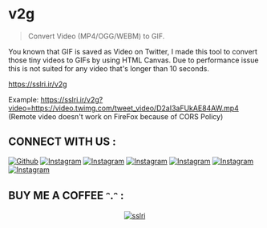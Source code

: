 # v2g

> Convert Video (MP4/OGG/WEBM) to GIF.

You known that GIF is saved as Video on Twitter, I made this tool to convert those tiny videos to GIFs by using HTML Canvas. Due to performance issue this is not suited for any video that's longer than 10 seconds.

https://sslri.ir/v2g

Example: https://sslri.ir/v2g?video=https://video.twimg.com/tweet_video/D2aI3aFUkAE84AW.mp4 (Remote video doesn't work on FireFox because of CORS Policy)

## CONNECT WITH US :

<a href="https://github.com/sslri"><img title="Github" src="https://img.shields.io/badge/sslri-brightgreen?style=for-the-badge&logo=github"></a>
[![Instagram](https://img.shields.io/badge/INSTAGRAM-FOLLOW-red?style=for-the-badge&logo=instagram)](https://instagram.com/sslri)
[![Instagram](https://img.shields.io/badge/WEBSITE-VISIT-yellow?style=for-the-badge&logo=blogger)](https://sslri.ir)
[![Instagram](https://img.shields.io/badge/LINKEDIN-CONNECT-red?style=for-the-badge&logo=linkedin)](https://linkedin/sslri)
[![Instagram](https://img.shields.io/badge/FACEBOOK-LIKE-red?style=for-the-badge&logo=facebook)](https://facebook.com/saeeddsalari)
[![Instagram](https://img.shields.io/badge/TELEGRAM-CHANNEL-red?style=for-the-badge&logo=telegram)](https://t.me/sslri)
[![Instagram](https://img.shields.io/badge/WHATSAPP-JOINGROUP-red?style=for-the-badge&logo=whatsapp)](https://wa.me/989384491252)

## BUY ME A COFFEE ᵔ.ᵔ :

<p align="center">
<a href="https://l.jeeb.io/YjcwM"><img title="sslri" src="https://camo.githubusercontent.com/ae8af018f80649f3d379eb23dbf59acceaffa24e/68747470733a2f2f6c69626572617061792e636f6d2f6173736574732f776964676574732f646f6e6174652e737667"></a>
</p>